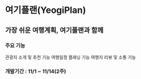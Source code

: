 # 여기플랜(YeogiPlan)

## 가장 쉬운 여행계획, 여기플랜과 함께

### 주요 기능 
관광지 소개 및 추천 기능
여행일정 플래닝 기능
여행지 리뷰 및 소통 기능

### 개발기간 : 11/1 ~ 11/14(2주)